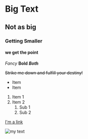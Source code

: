 # Big Text
## Not as big
### Getting Smaller
#### we get the point

_Fancy_
**Bold**
**_Both_**

~~Strike me down and fulfill your destiny!~~

- Item
- Item

1. Item 1
2. Item 2
   1. Sub 1
   2. Sub 2

[I'm a link](http://www.facebook.com)

![my text](https://i.imgur.com/81qyN1y.jpg)
